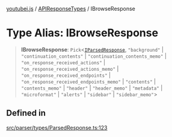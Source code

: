 [youtubei.js](../../../README.md) / [APIResponseTypes](../README.md) / IBrowseResponse

# Type Alias: IBrowseResponse

> **IBrowseResponse**: `Pick`\<[`IParsedResponse`](../interfaces/IParsedResponse.md), `"background"` \| `"continuation_contents"` \| `"continuation_contents_memo"` \| `"on_response_received_actions"` \| `"on_response_received_actions_memo"` \| `"on_response_received_endpoints"` \| `"on_response_received_endpoints_memo"` \| `"contents"` \| `"contents_memo"` \| `"header"` \| `"header_memo"` \| `"metadata"` \| `"microformat"` \| `"alerts"` \| `"sidebar"` \| `"sidebar_memo"`\>

## Defined in

[src/parser/types/ParsedResponse.ts:123](https://github.com/LuanRT/YouTube.js/blob/305a398158a6cac82e6ef288fed4bf1661c89d52/src/parser/types/ParsedResponse.ts#L123)
